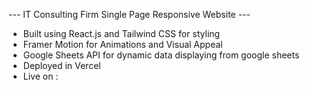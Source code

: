 --- IT Consulting Firm Single Page Responsive Website ---

* Built using React.js and Tailwind CSS for styling
* Framer Motion for Animations and Visual Appeal
* Google Sheets API for dynamic data displaying from google sheets
* Deployed in Vercel
* Live on : 